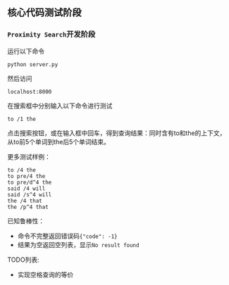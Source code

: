 ## 核心代码测试阶段
### `Proximity Search`开发阶段

运行以下命令
```shell
python server.py
```
然后访问
```text
localhost:8000
```
在搜索框中分别输入以下命令进行测试
```text
to /1 the
```
点击搜索按钮，或在输入框中回车，得到查询结果：同时含有to和the的上下文，从to前5个单词到the后5个单词结束。

更多测试样例：
```text
to /4 the
to pre/4 the
to pre/d^4 the
said /4 will
said /s^4 will
the /4 that
the /p^4 that
```

已知鲁棒性：
+ 命令不完整返回错误码`{"code": -1}`
+ 结果为空返回空列表，显示`No result found`

TODO列表:
+ 实现空格查询的等价
